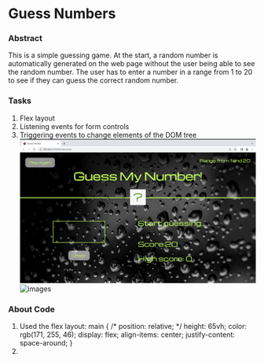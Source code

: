 # Guess Numbers
### Abstract
This is a simple guessing game. At the start, a random number is automatically generated on the web page without the user being able to see the random number. The user has to enter a number in a range from 1 to 20 to see if they can guess the correct random number.
### Tasks
1. Flex layout
2. Listening events for form controls
3. Triggering events to change elements of the DOM tree
![images](https://github.com/humanlasthope/guessNumbers/blob/master/start.png)
![images](https://github.com/humanlasthope/guessNumbers/blob/master/end.png)
### About Code
1. Used the flex layout:
main {
    /* position: relative; */
    height: 65vh;
    color: rgb(171, 255, 46);
    display: flex;
    align-items: center;
    justify-content: space-around;
}
2.
